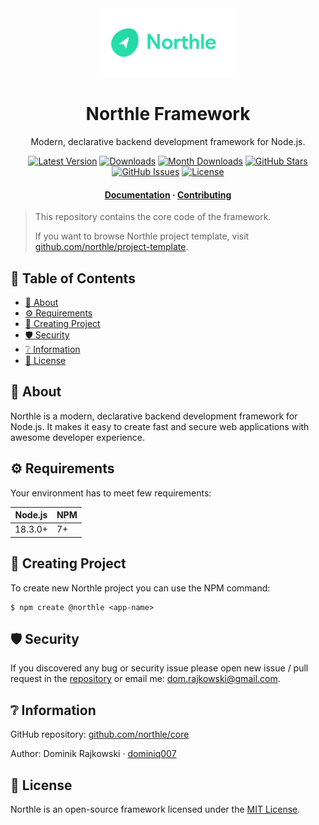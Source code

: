 <div align="center">
  <img src=".github/logo-full.png" width="220">

  <h1>Northle Framework</h1>

  <p align="center">Modern, declarative backend development framework for Node.js.</p>

  <p align="center">
    <a href="https://www.npmjs.com/package/@northle/core" target="_blank"><img src="https://img.shields.io/npm/v/@northle/core.svg?style=flat-square&labelColor=333842&color=8b5cf6" alt="Latest Version"></a>
    <a href="https://www.npmjs.com/package/@northle/core" target="_blank"><img src="https://img.shields.io/npm/dt/@northle/core.svg?style=flat-square&labelColor=333842&color=3b82f6" alt="Downloads"></a>
    <a href="https://www.npmjs.com/package/@northle/core" target="_blank"><img src="https://img.shields.io/npm/dm/@northle/core.svg?style=flat-square&labelColor=333842&color=3b82f6" alt="Month Downloads"></a>
    <a href="https://github.com/northle/project-template" target="_blank"><img src="https://img.shields.io/github/stars/northle/project-template?style=flat-square&labelColor=333842&color=3b82f6" alt="GitHub Stars"></a>
    <a href="https://github.com/northle/project-template" target="_blank"><img src="https://img.shields.io/github/issues/northle/project-template?style=flat-square&labelColor=333842&color=22c55e" alt="GitHub Issues"></a>
    <a href="https://www.npmjs.com/package/@northle/core" target="_blank"><img src="https://img.shields.io/npm/l/@northle/core.svg?style=flat-square&labelColor=333842&color=22c55e" alt="License"></a>
  </p>

  <h4>
    <a href="README.md">Documentation</a>
    <span> · </span>
    <a href="CONTRIBUTING.md">Contributing</a>
  </h4>
</div>

> This repository contains the core code of the framework.
> 
> If you want to browse Northle project template, visit [github.com/northle/project-template](https://github.com/northle/project-template).

<!-- omit in toc -->
## 📒 Table of Contents

- [💎 About](#-about)
- [⚙️ Requirements](#️-requirements)
- [🧪 Creating Project](#-creating-project)
- [🛡️ Security](#️-security)
- [❔ Information](#-information)
- [📝 License](#-license)

## 💎 About

Northle is a modern, declarative backend development framework for Node.js. It makes it easy to create fast and secure web applications with awesome developer experience.

## ⚙️ Requirements

Your environment has to meet few requirements:

| Node.js      | NPM         |
| -------------|-------------|
| 18.3.0+      | 7+          |

## 🧪 Creating Project

To create new Northle project you can use the NPM command:

```shell
$ npm create @northle <app-name>
```

## 🛡️ Security

If you discovered any bug or security issue please open new issue / pull request in the [repository](https://github.com/northle/core) or email me: dom.rajkowski@gmail.com.

## ❔ Information

GitHub repository: [github.com/northle/core](https://github.com/northle/core)

Author: Dominik Rajkowski · [dominiq007](https://github.com/dominiq007)

## 📝 License

Northle is an open-source framework licensed under the [MIT License](LICENSE).
